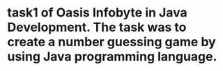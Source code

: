 # task1 of Oasis Infobyte in Java Development. The task was  to create a number guessing game by using Java programming language.
